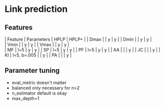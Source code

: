 # Link prediction

## Features
| Feature | Parameters  | HPLP | HPLP+ |
| Dmax    |             | y    | y     | 
| Dmin    |             | y    | y     |  
| Vmin    |             | y    | y     |
| Vmax    |             | y    | y     |   
| MF      | l=5         | y    | y     |
| SP      | l=5         | y    | y     |
| PF      | l=5         | y    | y     |
| AA      |             |      | y     |
| JC      |             |      | y     |
| KI      | l=5, b=.005 |      | y     |
| PA      |             |      | y     |

## Parameter tuning
- eval_metric doesn't matter
- balanced only necessary for n>2
- n_estimator default is okay
- max_depth=1
